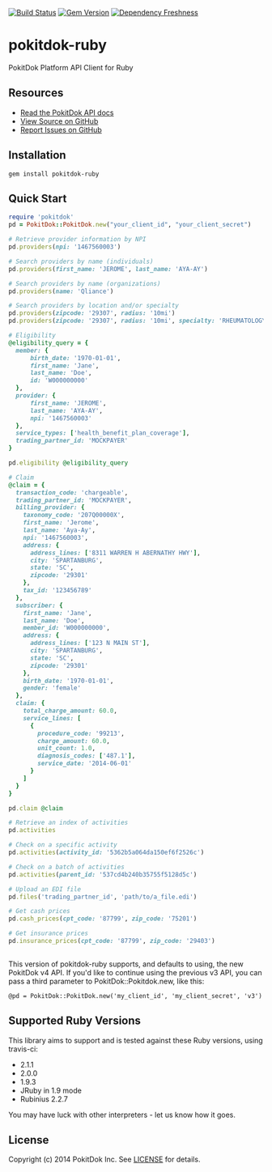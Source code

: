 [![Build Status](https://travis-ci.org/pokitdok/pokitdok-ruby.svg?branch=master)](https://travis-ci.org/pokitdok/pokitdok-ruby)
[![Gem Version](https://badge.fury.io/rb/pokitdok-ruby.svg)](http://badge.fury.io/rb/pokitdok-ruby)
[![Dependency Freshness](https://www.versioneye.com/user/projects/538e498b46c4739edd0000ee/badge.svg)](https://www.versioneye.com/user/projects/538e498b46c4739edd0000ee)


pokitdok-ruby
=============

PokitDok Platform API Client for Ruby

## Resources
* [Read the PokitDok API docs][apidocs]
* [View Source on GitHub][code]
* [Report Issues on GitHub][issues]

[apidocs]: https://platform.pokitdok.com/dashboard#/documentation
[code]: https://github.com/PokitDok/pokitdok-ruby
[issues]: https://github.com/PokitDok/pokitdok-ruby/issues

## Installation
    gem install pokitdok-ruby

## Quick Start
```ruby
require 'pokitdok'
pd = PokitDok::PokitDok.new("your_client_id", "your_client_secret")

# Retrieve provider information by NPI
pd.providers(npi: '1467560003')

# Search providers by name (individuals)
pd.providers(first_name: 'JEROME', last_name: 'AYA-AY')

# Search providers by name (organizations)
pd.providers(name: 'Qliance')

# Search providers by location and/or specialty
pd.providers(zipcode: '29307', radius: '10mi')
pd.providers(zipcode: '29307', radius: '10mi', specialty: 'RHEUMATOLOGY')

# Eligibility
@eligibility_query = {
  member: {
      birth_date: '1970-01-01',
      first_name: 'Jane',
      last_name: 'Doe',
      id: 'W000000000'
  },
  provider: {
      first_name: 'JEROME',
      last_name: 'AYA-AY',
      npi: '1467560003'
  },
  service_types: ['health_benefit_plan_coverage'],
  trading_partner_id: 'MOCKPAYER'
}

pd.eligibility @eligibility_query

# Claim
@claim = {
  transaction_code: 'chargeable',
  trading_partner_id: 'MOCKPAYER',
  billing_provider: {
    taxonomy_code: '207Q00000X',
    first_name: 'Jerome',
    last_name: 'Aya-Ay',
    npi: '1467560003',
    address: {
      address_lines: ['8311 WARREN H ABERNATHY HWY'],
      city: 'SPARTANBURG',
      state: 'SC',
      zipcode: '29301'
    },
    tax_id: '123456789'
  },
  subscriber: {
    first_name: 'Jane',
    last_name: 'Doe',
    member_id: 'W000000000',
    address: {
      address_lines: ['123 N MAIN ST'],
      city: 'SPARTANBURG',
      state: 'SC',
      zipcode: '29301'
    },
    birth_date: '1970-01-01',
    gender: 'female'
  },
  claim: {
    total_charge_amount: 60.0,
    service_lines: [
      {
        procedure_code: '99213',
        charge_amount: 60.0,
        unit_count: 1.0,
        diagnosis_codes: ['487.1'],
        service_date: '2014-06-01'
      }
    ]
  }
}

pd.claim @claim

# Retrieve an index of activities
pd.activities 

# Check on a specific activity
pd.activities(activity_id: '5362b5a064da150ef6f2526c')

# Check on a batch of activities
pd.activities(parent_id: '537cd4b240b35755f5128d5c')

# Upload an EDI file
pd.files('trading_partner_id', 'path/to/a_file.edi')

# Get cash prices
pd.cash_prices(cpt_code: '87799', zip_code: '75201')

# Get insurance prices
pd.insurance_prices(cpt_code: '87799', zip_code: '29403')
              
```

This version of pokitdok-ruby supports, and defaults to using, the new
PokitDok v4 API. If you'd like to continue using the previous v3 API,
you can pass a third parameter to PokitDok::Pokitdok.new, like this:

```
@pd = PokitDok::PokitDok.new('my_client_id', 'my_client_secret', 'v3')
```

## Supported Ruby Versions
This library aims to support and is tested against these Ruby versions, 
using travis-ci:

* 2.1.1
* 2.0.0
* 1.9.3
* JRuby in 1.9 mode
* Rubinius 2.2.7

You may have luck with other interpreters - let us know how it goes.

## License
Copyright (c) 2014 PokitDok Inc. See [LICENSE][] for details.

[license]: LICENSE.txt
